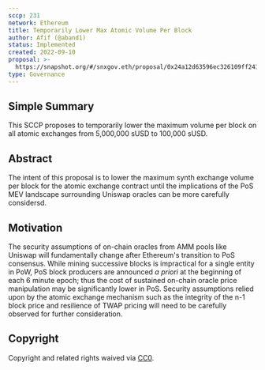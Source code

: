 ```yaml
---
sccp: 231
network: Ethereum
title: Temporarily Lower Max Atomic Volume Per Block
author: Afif (@aband1)
status: Implemented
created: 2022-09-10
proposal: >-
  https://snapshot.org/#/snxgov.eth/proposal/0x24a12d63596ec326109ff241bd91e358b657acc6286867f591730bb6b40811eb
type: Governance
---
```


## Simple Summary

<!--"If you can't explain it simply, you don't understand it well enough." Provide a simplified and layman-accessible explanation of the SCCP.-->

This SCCP proposes to temporarily lower the maximum volume per block on all atomic exchanges from 5,000,000 sUSD to 100,000 sUSD.



## Abstract

<!--A short (~200 word) description of the variable change proposed.-->

The intent of this proposal is to lower the maximum synth exchange volume per block for the atomic exchange contract until the implications of the PoS MEV landscape surrounding Uniswap oracles can be more carefully considersd.


## Motivation

<!--The motivation is critical for SCCPs that want to update variables within Synthetix. It should clearly explain why the existing variable is not incentive aligned. SCCP submissions without sufficient motivation may be rejected outright.-->

The security assumptions of on-chain oracles from AMM pools like Uniswap will fundamentally change after Ethereum's transition to PoS consensus. While mining successive blocks is impractical for a single entity in PoW, PoS block producers are announced _a priori_ at the beginning of each 6 minute epoch; thus the cost of sustained on-chain oracle price manipulation may be significantly lower in PoS. Security assumptions relied upon by the atomic exchange mechanism such as the integrity of the n-1 block price and resilience of TWAP pricing will need to be carefully observed for further consideration. 


## Copyright

Copyright and related rights waived via [CC0](https://creativecommons.org/publicdomain/zero/1.0/).
